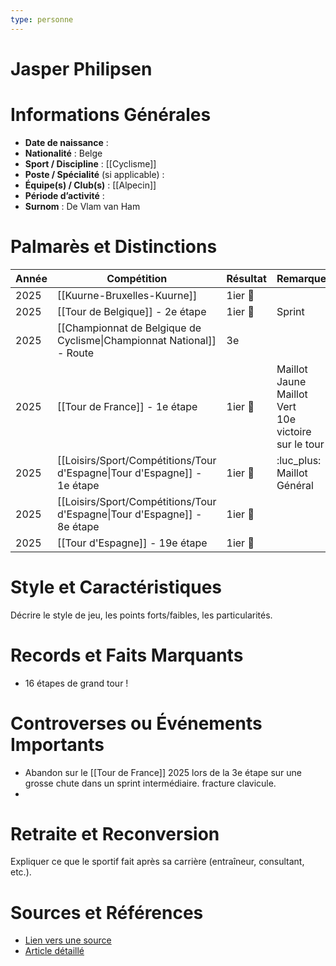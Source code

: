 ```yaml
---
type: personne
---
```


# Jasper Philipsen

# Informations Générales
- **Date de naissance** :  
- **Nationalité** :  Belge
- **Sport / Discipline** : [[Cyclisme]] 
- **Poste / Spécialité** (si applicable) :  
- **Équipe(s) / Club(s)** :  [[Alpecin]]
- **Période d’activité** :  
- **Surnom** : De Vlam van Ham

# Palmarès et Distinctions
| Année | Compétition                                                              | Résultat | Remarque                                                  |     |
| ----- | ------------------------------------------------------------------------ | -------- | --------------------------------------------------------- | --- |
| 2025  | [[Kuurne-Bruxelles-Kuurne]]                                              | 1ier 🥇  |                                                           |     |
| 2025  | [[Tour de Belgique]] - 2e étape                                          | 1ier 🥇  | Sprint                                                    |     |
| 2025  | [[Championnat de Belgique de Cyclisme\|Championnat National]] - Route    | 3e       |                                                           |     |
| 2025  | [[Tour de France]] - 1e étape                                            | 1ier 🥇  | Maillot Jaune<br>Maillot Vert<br>10e victoire sur le tour |     |
| 2025  | [[Loisirs/Sport/Compétitions/Tour d'Espagne\|Tour d'Espagne]] - 1e étape | 1ier 🥇  | :luc_plus: Maillot Général                                |     |
| 2025  | [[Loisirs/Sport/Compétitions/Tour d'Espagne\|Tour d'Espagne]] - 8e étape | 1ier 🥇  |                                                           |     |
| 2025  | [[Tour d'Espagne]] - 19e étape                                           | 1ier 🥇  |                                                           |     |

# Style et Caractéristiques
Décrire le style de jeu, les points forts/faibles, les particularités.

# Records et Faits Marquants
- 16 étapes de grand tour !

# Controverses ou Événements Importants
- Abandon sur le [[Tour de France]] 2025 lors de la 3e étape sur une grosse chute dans un sprint intermédiaire. fracture clavicule.
- 

# Retraite et Reconversion
Expliquer ce que le sportif fait après sa carrière (entraîneur, consultant, etc.).

# Sources et Références
- [Lien vers une source](#)
- [Article détaillé](#)
